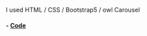 
I used HTML / CSS / Bootstrap5 / owl Carousel

#### - [Code](https://github.com/@HeisJeremiah1/SPLM/blob/main/index.html)
